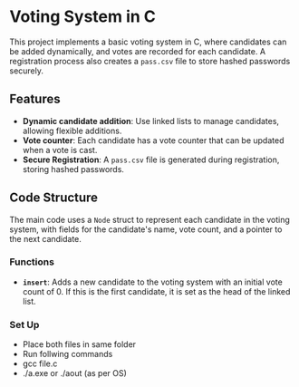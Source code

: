 # Voting System in C

This project implements a basic voting system in C, where candidates can be added dynamically, and votes are recorded for each candidate. A registration process also creates a `pass.csv` file to store hashed passwords securely.

## Features

- **Dynamic candidate addition**: Use linked lists to manage candidates, allowing flexible additions.
- **Vote counter**: Each candidate has a vote counter that can be updated when a vote is cast.
- **Secure Registration**: A `pass.csv` file is generated during registration, storing hashed passwords.

## Code Structure

The main code uses a `Node` struct to represent each candidate in the voting system, with fields for the candidate's name, vote count, and a pointer to the next candidate.

### Functions

- **`insert`**: Adds a new candidate to the voting system with an initial vote count of 0. If this is the first candidate, it is set as the head of the linked list.

### Set Up

- Place both files in same folder
- Run follwing commands
- gcc file.c
- ./a.exe or ./aout (as per OS)
